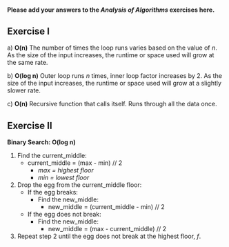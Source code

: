 #### Please add your answers to the ***Analysis of  Algorithms*** exercises here.

## Exercise I

a) **O(n)**
The number of times the loop runs varies based on the value of *n*.
As the size of the input increases, the runtime or space used will grow at the same rate.

b) **O(log n)**
Outer loop runs *n* times, inner loop factor increases by 2.
As the size of the input increases, the runtime or space used will grow at a slightly slower rate.

c) **O(n)**
Recursive function that calls itself. Runs through all the data once.

## Exercise II

**Binary Search: O(log n)**
1. Find the current_middle:
    * current_middle = (max - min) // 2
        * *max = highest floor*
        * *min = lowest floor*
2. Drop the egg from the current_middle floor:
    * If the egg breaks:
        * Find the new_middle:
            * new_middle = (current_middle - min) // 2
    * If the egg does not break:
        * Find the new_middle:
            * new_middle = (max - current_middle) // 2
3. Repeat step 2 until the egg does not break at the highest floor, *f*.